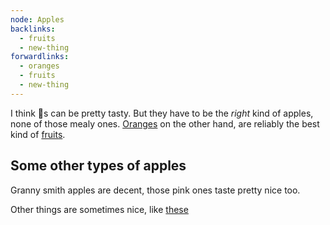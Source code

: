 ```yaml
---
node: Apples
backlinks:
  - fruits
  - new-thing
forwardlinks:
  - oranges
  - fruits
  - new-thing
---
```


I think 🍎s can be pretty tasty. But they have to be the _right_ kind of apples, none of those mealy ones. [Oranges](oranges.md) on the other hand, are reliably the best kind of [fruits](fruits.md).

## Some other types of apples

Granny smith apples are decent, those pink ones taste pretty nice too.


Other things are sometimes nice, like [these](new-thing.md)
